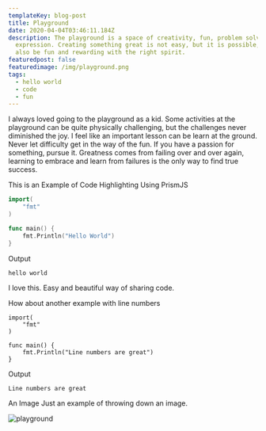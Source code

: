 ```yaml
---
templateKey: blog-post
title: Playground
date: 2020-04-04T03:46:11.184Z
description: The playground is a space of creativity, fun, problem solving, and
  expression. Creating something great is not easy, but it is possible, it can
  also be fun and rewarding with the right spirit.
featuredpost: false
featuredimage: /img/playground.png
tags:
  - hello world
  - code
  - fun
---
```

I always loved going to the playground as a kid. Some activities at the playground can be quite physically challenging, but the challenges never diminished the joy. I feel like an important lesson can be learn at the ground. Never let difficulty get in the way of the fun. If you have a passion for something, pursue it. Greatness comes from failing over and over again, learning to embrace and learn from failures is the only way to find true success.

This is an Example of Code Highlighting Using PrismJS

```go
import(
    "fmt"
)

func main() {
    fmt.Println("Hello World")
}
```

Output

```shell
hello world
```

I love this. Easy and beautiful way of sharing code.

How about another example with line numbers

```go{1-3,6}{numberLines: true}
import(
    "fmt"
)

func main() {
    fmt.Println("Line numbers are great")
}
```

Output

```shell
Line numbers are great
```

An Image Just an example of throwing down an image.

![playground](/img/playground.png "Playground")
